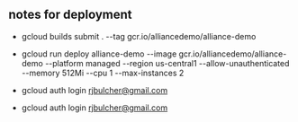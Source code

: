 ## notes for deployment
- gcloud builds submit . --tag gcr.io/alliancedemo/alliance-demo
- gcloud run deploy alliance-demo --image gcr.io/alliancedemo/alliance-demo --platform managed --region us-central1 --allow-unauthenticated --memory 512Mi --cpu 1 --max-instances 2

- gcloud auth login rjbulcher@gmail.com
- gcloud auth login rjbulcher@gmail.com